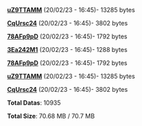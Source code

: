 [**uZ9TTAMM**](/data/uZ9TTAMM.txt) (20/02/23 - 16:45)- 13285 bytes

[**CqUrsc24**](/data/CqUrsc24.txt) (20/02/23 - 16:45)- 3802 bytes

[**78AFp9pD**](/data/78AFp9pD.txt) (20/02/23 - 16:45)- 1792 bytes

[**3Ea242M1**](/data/3Ea242M1.txt) (20/02/23 - 16:45)- 1288 bytes

[**78AFp9pD**](/data/78AFp9pD.txt) (20/02/23 - 16:45)- 1792 bytes

[**uZ9TTAMM**](/data/uZ9TTAMM.txt) (20/02/23 - 16:45)- 13285 bytes

[**CqUrsc24**](/data/CqUrsc24.txt) (20/02/23 - 16:45)- 3802 bytes

**Total Datas**: 10935

**Total Size**: 70.68 MB / 70.7 MB